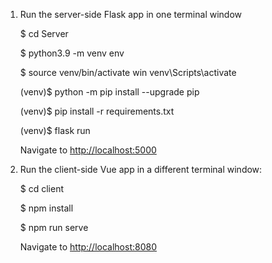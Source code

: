 
1. Run the server-side Flask app in one terminal window

    $ cd Server
    
    $ python3.9 -m venv env
    
    $ source venv/bin/activate win venv\Scripts\activate
    
    (venv)$ python -m pip install --upgrade pip
    
    (venv)$ pip install -r requirements.txt
    
    (venv)$ flask run


    Navigate to [http://localhost:5000](http://localhost:5000)

1. Run the client-side Vue app in a different terminal window:

    $ cd client
    
    $ npm install
    
    $ npm run serve
    
    

    Navigate to [http://localhost:8080](http://localhost:8080)
